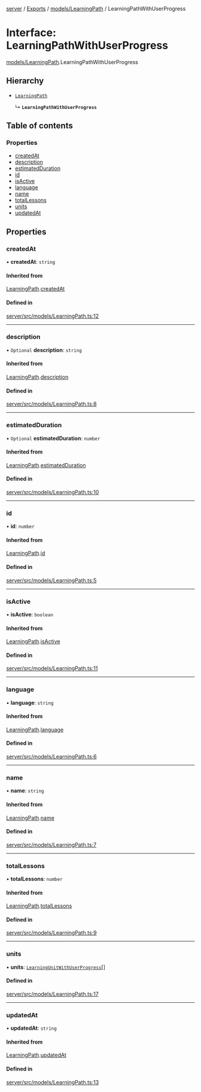 [server](../README.md) / [Exports](../modules.md) / [models/LearningPath](../modules/models_LearningPath.md) / LearningPathWithUserProgress

# Interface: LearningPathWithUserProgress

[models/LearningPath](../modules/models_LearningPath.md).LearningPathWithUserProgress

## Hierarchy

- [`LearningPath`](models_LearningPath.LearningPath.md)

  ↳ **`LearningPathWithUserProgress`**

## Table of contents

### Properties

- [createdAt](models_LearningPath.LearningPathWithUserProgress.md#createdat)
- [description](models_LearningPath.LearningPathWithUserProgress.md#description)
- [estimatedDuration](models_LearningPath.LearningPathWithUserProgress.md#estimatedduration)
- [id](models_LearningPath.LearningPathWithUserProgress.md#id)
- [isActive](models_LearningPath.LearningPathWithUserProgress.md#isactive)
- [language](models_LearningPath.LearningPathWithUserProgress.md#language)
- [name](models_LearningPath.LearningPathWithUserProgress.md#name)
- [totalLessons](models_LearningPath.LearningPathWithUserProgress.md#totallessons)
- [units](models_LearningPath.LearningPathWithUserProgress.md#units)
- [updatedAt](models_LearningPath.LearningPathWithUserProgress.md#updatedat)

## Properties

### createdAt

• **createdAt**: `string`

#### Inherited from

[LearningPath](models_LearningPath.LearningPath.md).[createdAt](models_LearningPath.LearningPath.md#createdat)

#### Defined in

[server/src/models/LearningPath.ts:12](https://github.com/niklas-joh/french-learning-platform/blob/f88c80a984d39a715bd427891d156cc94cff3831/server/src/models/LearningPath.ts#L12)

___

### description

• `Optional` **description**: `string`

#### Inherited from

[LearningPath](models_LearningPath.LearningPath.md).[description](models_LearningPath.LearningPath.md#description)

#### Defined in

[server/src/models/LearningPath.ts:8](https://github.com/niklas-joh/french-learning-platform/blob/f88c80a984d39a715bd427891d156cc94cff3831/server/src/models/LearningPath.ts#L8)

___

### estimatedDuration

• `Optional` **estimatedDuration**: `number`

#### Inherited from

[LearningPath](models_LearningPath.LearningPath.md).[estimatedDuration](models_LearningPath.LearningPath.md#estimatedduration)

#### Defined in

[server/src/models/LearningPath.ts:10](https://github.com/niklas-joh/french-learning-platform/blob/f88c80a984d39a715bd427891d156cc94cff3831/server/src/models/LearningPath.ts#L10)

___

### id

• **id**: `number`

#### Inherited from

[LearningPath](models_LearningPath.LearningPath.md).[id](models_LearningPath.LearningPath.md#id)

#### Defined in

[server/src/models/LearningPath.ts:5](https://github.com/niklas-joh/french-learning-platform/blob/f88c80a984d39a715bd427891d156cc94cff3831/server/src/models/LearningPath.ts#L5)

___

### isActive

• **isActive**: `boolean`

#### Inherited from

[LearningPath](models_LearningPath.LearningPath.md).[isActive](models_LearningPath.LearningPath.md#isactive)

#### Defined in

[server/src/models/LearningPath.ts:11](https://github.com/niklas-joh/french-learning-platform/blob/f88c80a984d39a715bd427891d156cc94cff3831/server/src/models/LearningPath.ts#L11)

___

### language

• **language**: `string`

#### Inherited from

[LearningPath](models_LearningPath.LearningPath.md).[language](models_LearningPath.LearningPath.md#language)

#### Defined in

[server/src/models/LearningPath.ts:6](https://github.com/niklas-joh/french-learning-platform/blob/f88c80a984d39a715bd427891d156cc94cff3831/server/src/models/LearningPath.ts#L6)

___

### name

• **name**: `string`

#### Inherited from

[LearningPath](models_LearningPath.LearningPath.md).[name](models_LearningPath.LearningPath.md#name)

#### Defined in

[server/src/models/LearningPath.ts:7](https://github.com/niklas-joh/french-learning-platform/blob/f88c80a984d39a715bd427891d156cc94cff3831/server/src/models/LearningPath.ts#L7)

___

### totalLessons

• **totalLessons**: `number`

#### Inherited from

[LearningPath](models_LearningPath.LearningPath.md).[totalLessons](models_LearningPath.LearningPath.md#totallessons)

#### Defined in

[server/src/models/LearningPath.ts:9](https://github.com/niklas-joh/french-learning-platform/blob/f88c80a984d39a715bd427891d156cc94cff3831/server/src/models/LearningPath.ts#L9)

___

### units

• **units**: [`LearningUnitWithUserProgress`](models_LearningUnit.LearningUnitWithUserProgress.md)[]

#### Defined in

[server/src/models/LearningPath.ts:17](https://github.com/niklas-joh/french-learning-platform/blob/f88c80a984d39a715bd427891d156cc94cff3831/server/src/models/LearningPath.ts#L17)

___

### updatedAt

• **updatedAt**: `string`

#### Inherited from

[LearningPath](models_LearningPath.LearningPath.md).[updatedAt](models_LearningPath.LearningPath.md#updatedat)

#### Defined in

[server/src/models/LearningPath.ts:13](https://github.com/niklas-joh/french-learning-platform/blob/f88c80a984d39a715bd427891d156cc94cff3831/server/src/models/LearningPath.ts#L13)
